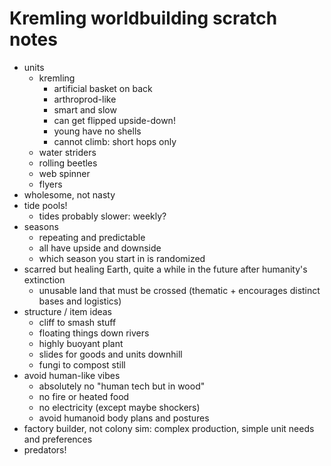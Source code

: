 # Kremling worldbuilding scratch notes

- units
  - kremling
    - artificial basket on back
    - arthroprod-like
    - smart and slow
    - can get flipped upside-down!
    - young have no shells
    - cannot climb: short hops only
  - water striders
  - rolling beetles
  - web spinner
  - flyers
- wholesome, not nasty
- tide pools!
  - tides probably slower: weekly?
- seasons
  - repeating and predictable
  - all have upside and downside
  - which season you start in is randomized
- scarred but healing Earth, quite a while in the future after humanity's extinction
  - unusable land that must be crossed (thematic + encourages distinct bases and logistics)
- structure / item ideas
  - cliff to smash stuff
  - floating things down rivers
  - highly buoyant plant
  - slides for goods and units downhill
  - fungi to compost still
- avoid human-like vibes
  - absolutely no "human tech but in wood"
  - no fire or heated food
  - no electricity (except maybe shockers)
  - avoid humanoid body plans and postures
- factory builder, not colony sim: complex production, simple unit needs and preferences
- predators!
